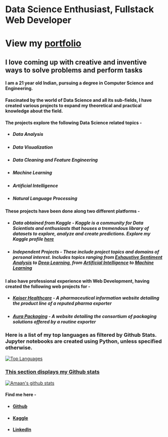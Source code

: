 # Data Science Enthusiast, Fullstack Web Developer

# View my [portfolio](https://amaanvora.com/)

## I love coming up with creative and inventive ways to solve problems and perform tasks

#### I am a 21 year old Indian, pursuing a degree in Computer Science and Engineering.
#### Fascinated by the world of Data Science and all its sub-fields, I have created various projects to expand my theoretical and practical knowledge about the field.
#### The projects explore the following Data Science related topics - 
* ##### Data Analysis
* ##### Data Visualization
* ##### Data Cleaning and Feature Engineering
* ##### Machine Learning
* ##### Artificial Intelligence
* ##### Natural Language Processing


#### These projects have been done along two different platforms - 
* ##### Data obtained from **Kaggle** - Kaggle is a community for Data Scientists and enthusiasts that houses a tremendous library of datasets to explore, analyze and create predictions. Explore my Kaggle profile [here](https://www.kaggle.com/amaanvora)
* ##### Independent Projects - These include project topics and domains of personal interest. Includes topics ranging from [Exhaustive Sentiment Analysis](https://github.com/deadven7/Twitter_Sentiment_Analysis_and_Prediction-Machine_Learning) to [Deep Learning](https://github.com/deadven7/Chatbot-Machine_Learning), from [Artificial Intelligence](https://github.com/deadven7/Checkers-Artificial_Intelligence) to [Machine Learning](https://github.com/deadven7/Sudoku-Machine_Learning)


#### I also have professional experience with Web Development, having created the following web projects for -
* ##### [Kaiser Healthcare](https://kaiserph.com/) - A pharmaceutical information website detailing the product line of a reputed pharma exporter
* ##### [Aura Packaging](https://aurapacks.com/) - A website detailing the consortium of packaging solutions offered by a routine exporter


### Here is a list of my top languages as filtered by Github Stats. Jupyter notebooks are created using Python, unless specified otherwise. 
[![Top Languages](https://github-readme-stats.vercel.app/api/top-langs/?username=deadven7)](https://github.com/deadven7/github-readme-stats)
<a target="_blank" href="https://amaanvora.com/">


### This section displays my Github stats
[![Amaan's github stats](https://github-readme-stats.vercel.app/api?username=deadven7&count_private=true&show_icons=true&theme=radical&hide_rank=false)](https://github.com/deadven7/github-readme-stats)

#### Find me here - 
* #### [Github](https://github.com/deadven7) 
* #### [Kaggle](https://www.kaggle.com/amaanvora) 
* #### [LinkedIn](https://www.linkedin.com/in/amaan-vora/) 

<!---
deadven7/deadven7 is a ✨ special ✨ repository because its `README.md` (this file) appears on your GitHub profile.
You can click the Preview link to take a look at your changes.
--->  
